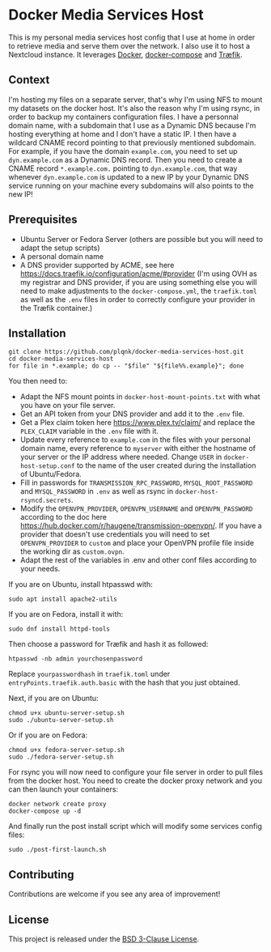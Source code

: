 # Docker Media Services Host

This is my personal media services host config that I use at home in order to retrieve media and serve them over the network. I also use it to host a Nextcloud instance.
It leverages [Docker](https://www.docker.com/), [docker-compose](https://docs.docker.com/compose/) and [Træfik](https://traefik.io/).

## Context

I'm hosting my files on a separate server, that's why I'm using NFS to mount my datasets on the docker host. It's also the reason why I'm using rsync, in order to backup my containers configuration files.
I have a personnal domain name, with a subdomain that I use as a Dynamic DNS because I'm hosting everything at home and I don't have a static IP. I then have a wildcard CNAME record pointing to that previously mentioned subdomain.
For example, if you have the domain `example.com`, you need to set up `dyn.example.com` as a Dynamic DNS record. Then you need to create a CNAME record `*.example.com.` pointing to `dyn.example.com`, that way whenever `dyn.example.com` is updated to a new IP by your Dynamic DNS service running on your machine every subdomains will also points to the new IP!

## Prerequisites

- Ubuntu Server or Fedora Server (others are possible but you will need to adapt the setup scripts)
- A personal domain name
- A DNS provider supported by ACME, see here https://docs.traefik.io/configuration/acme/#provider (I'm using OVH as my registrar and DNS provider, if you are using something else you will need to make adjustments to the `docker-compose.yml`, the `traefik.toml` as well as the `.env` files in order to correctly configure your provider in the Træfik container.)

## Installation

```shell-script
git clone https://github.com/plqnk/docker-media-services-host.git
cd docker-media-services-host
for file in *.example; do cp -- "$file" "${file%%.example}"; done
```
You then need to:

- Adapt the NFS mount points in `docker-host-mount-points.txt` with what you have on your file server.
- Get an API token from your DNS provider and add it to the `.env` file.
- Get a Plex claim token here https://www.plex.tv/claim/ and replace the `PLEX_CLAIM` variable in the `.env` file with it.
- Update every reference to `example.com` in the files with your personal domain name, every reference to `myserver` with either the hostname of your server or the IP address where needed. Change `USER` in `docker-host-setup.conf` to the name of the user created during the installation of Ubuntu/Fedora.
- Fill in passwords for `TRANSMISSION_RPC_PASSWORD`, `MYSQL_ROOT_PASSWORD` and `MYSQL_PASSWORD` in `.env` as well as rsync in `docker-host-rsyncd.secrets`.
- Modify the `OPENVPN_PROVIDER`, `OPENVPN_USERNAME` and `OPENVPN_PASSWORD` according to the doc here https://hub.docker.com/r/haugene/transmission-openvpn/. If you have a provider that doesn't use credentials you will need to set `OPENVPN_PROVIDER` to `custom` and place your OpenVPN profile file inside the working dir as `custom.ovpn`.
- Adapt the rest of the variables in .env and other conf files according to your needs.

If you are on Ubuntu, install htpasswd with:
```shell-script
sudo apt install apache2-utils
```
If you are on Fedora, install it with:
```shell-script
sudo dnf install httpd-tools
```
Then choose a password for Træfik and hash it as followed:
```shell-script
htpasswd -nb admin yourchosenpassword
```
Replace `yourpasswordhash` in `traefik.toml` under `entryPoints.traefik.auth.basic` with the hash that you just obtained.

Next, if you are on Ubuntu:
```shell-script
chmod u+x ubuntu-server-setup.sh
sudo ./ubuntu-server-setup.sh
```
Or if you are on Fedora:
```shell-script
chmod u+x fedora-server-setup.sh
sudo ./fedora-server-setup.sh
```
For rsync you will now need to configure your file server in order to pull files from the docker host.
You need to create the docker proxy network and you can then launch your containers:
```shell-script
docker network create proxy
docker-compose up -d
```
And finally run the post install script which will modify some services config files:
```shell-script
sudo ./post-first-launch.sh
```

## Contributing

Contributions are welcome if you see any area of improvement!

## License

This project is released under the [BSD 3-Clause License](https://opensource.org/licenses/BSD-3-Clause).